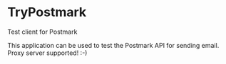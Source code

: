 # TryPostmark

Test client for Postmark

This application can be used to test the Postmark API for sending email. Proxy server supported! :-)
